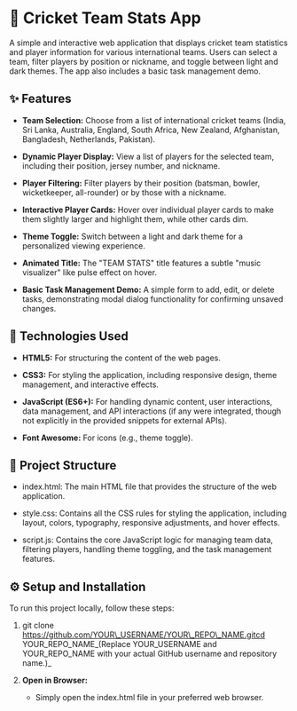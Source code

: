 🏏 Cricket Team Stats App
=========================

A simple and interactive web application that displays cricket team statistics and player information for various international teams. Users can select a team, filter players by position or nickname, and toggle between light and dark themes. The app also includes a basic task management demo.

✨ Features
----------

*   **Team Selection:** Choose from a list of international cricket teams (India, Sri Lanka, Australia, England, South Africa, New Zealand, Afghanistan, Bangladesh, Netherlands, Pakistan).
    
*   **Dynamic Player Display:** View a list of players for the selected team, including their position, jersey number, and nickname.
    
*   **Player Filtering:** Filter players by their position (batsman, bowler, wicketkeeper, all-rounder) or by those with a nickname.
    
*   **Interactive Player Cards:** Hover over individual player cards to make them slightly larger and highlight them, while other cards dim.
    
*   **Theme Toggle:** Switch between a light and dark theme for a personalized viewing experience.
    
*   **Animated Title:** The "TEAM STATS" title features a subtle "music visualizer" like pulse effect on hover.
    
*   **Basic Task Management Demo:** A simple form to add, edit, or delete tasks, demonstrating modal dialog functionality for confirming unsaved changes.
    

🚀 Technologies Used
--------------------

*   **HTML5:** For structuring the content of the web pages.
    
*   **CSS3:** For styling the application, including responsive design, theme management, and interactive effects.
    
*   **JavaScript (ES6+):** For handling dynamic content, user interactions, data management, and API interactions (if any were integrated, though not explicitly in the provided snippets for external APIs).
    
*   **Font Awesome:** For icons (e.g., theme toggle).
    

📁 Project Structure
--------------------

*   index.html: The main HTML file that provides the structure of the web application.
    
*   style.css: Contains all the CSS rules for styling the application, including layout, colors, typography, responsive adjustments, and hover effects.
    
*   script.js: Contains the core JavaScript logic for managing team data, filtering players, handling theme toggling, and the task management features.
    

⚙️ Setup and Installation
-------------------------

To run this project locally, follow these steps:

1.  git clone https://github.com/YOUR\_USERNAME/YOUR\_REPO\_NAME.gitcd YOUR\_REPO\_NAME_(Replace YOUR\_USERNAME and YOUR\_REPO\_NAME with your actual GitHub username and repository name.)_
    
2.  **Open in Browser:**
    
    *   Simply open the index.html file in your preferred web browser.